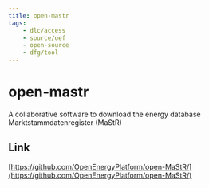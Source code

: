 ```yaml
---
title: open-mastr
tags:
    - dlc/access
    - source/oef
    - open-source
    - dfg/tool
---
```

# open-mastr
A collaborative software to download the energy database Marktstammdatenregister (MaStR) 

## Link
[https://github.com/OpenEnergyPlatform/open-MaStR/](https://github.com/OpenEnergyPlatform/open-MaStR/)
